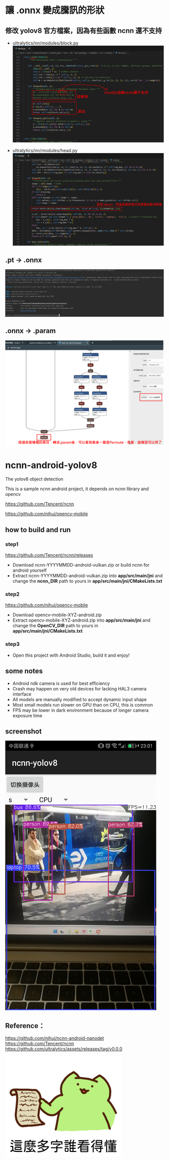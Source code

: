 # 讓 .onnx 變成騰訊的形狀
## 修改 yolov8 官方檔案，因為有些函數 ncnn 還不支持
* ultralytics/nn/modules/block.py
![](block.png)

* ultralytics/nn/modules/head.py
![](head.png)

## .pt -> .onnx
![](export指令.png)

## .onnx -> .param
![](permute.png)

# ncnn-android-yolov8

The yolov8 object detection

This is a sample ncnn android project, it depends on ncnn library and opencv

https://github.com/Tencent/ncnn

https://github.com/nihui/opencv-mobile


## how to build and run
### step1
https://github.com/Tencent/ncnn/releases

* Download ncnn-YYYYMMDD-android-vulkan.zip or build ncnn for android yourself
* Extract ncnn-YYYYMMDD-android-vulkan.zip into **app/src/main/jni** and change the **ncnn_DIR** path to yours in **app/src/main/jni/CMakeLists.txt**

### step2
https://github.com/nihui/opencv-mobile

* Download opencv-mobile-XYZ-android.zip
* Extract opencv-mobile-XYZ-android.zip into **app/src/main/jni** and change the **OpenCV_DIR** path to yours in **app/src/main/jni/CMakeLists.txt**

### step3
* Open this project with Android Studio, build it and enjoy!

## some notes
* Android ndk camera is used for best efficiency
* Crash may happen on very old devices for lacking HAL3 camera interface
* All models are manually modified to accept dynamic input shape
* Most small models run slower on GPU than on CPU, this is common
* FPS may be lower in dark environment because of longer camera exposure time

## screenshot
![](screenshot.png)

## Reference：  
https://github.com/nihui/ncnn-android-nanodet  
https://github.com/Tencent/ncnn  
https://github.com/ultralytics/assets/releases/tag/v0.0.0

![](我是梗圖_0718.png)

